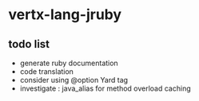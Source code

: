 vertx-lang-jruby
========

## todo list

- generate ruby documentation
- code translation
- consider using @option Yard tag
- investigate : java_alias for method overload caching